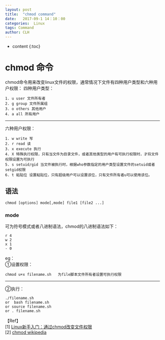 ```yaml
---
layout: post
title:  "chmod command"
date:   2017-09-1 14：10：00
categories:  Linux
tags: Command
author: CLH
---
```


* content
{:toc}

# chmod 命令 #
chmod命令用来改变linux文件的权限，通常情况下文件有四种用户类型和六种用户权限：
四种用户类型：   
 
	1. u user 文件所有者    
	2. g group 文件所属组    
	3. o others 其他用户    
	4. a all 所有用户  


----------

	
六种用户权限：    

	1. w write 写   
	2. r read 读
	3. x execute 执行   
	4. X 特殊执行权限，只有当文件为目录文件，或者其他类型的用户有可执行权限时，才将文件权限设置为可执行    
	5. s setuid/gid 当文件被执行时，根据who参数指定的用户类型设置文件的setuid或者setgid权限    
	6. t 粘贴位 设置粘贴位，只有超级用户可以设置该位，只有文件所有者u可以使用该位。   


## 语法 ##
    chmod [options] mode[,mode] file1 [file2 ...]

### mode ####
可为符号模式或者八进制语法，chmod的八进制语法如下：  

    r 4    
	w 2    
	x 1    
	- 0    

      
eg：   
①设置权限：  
  
	chmod u+x filename.sh   为file脚本文件所有者设置可执行权限   

----------

②执行：      
   
	./filename.sh    
	or  bash filename.sh    
	or source filename.sh    
	or . filename.sh

【Ref】    
[1] [Linux新手入门：通过chmod改变文件权限](http://www.letuknowit.com/topics/20120408/change-file-attributes-on-linux.html/)    
[2] [chmod wikipedia](https://zh.wikipedia.org/wiki/Chmod)
